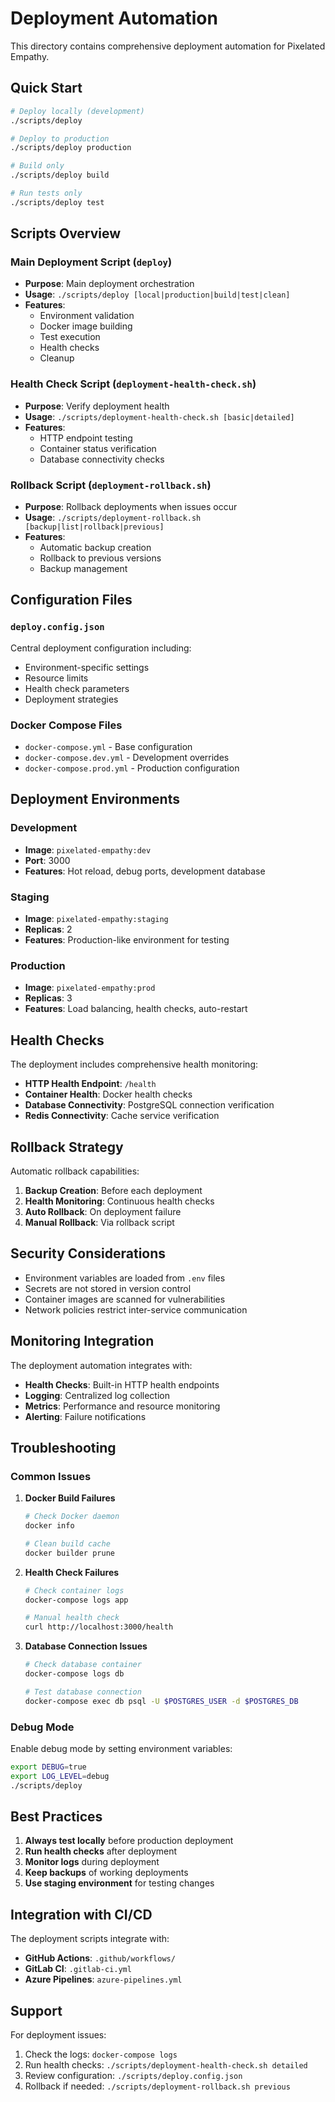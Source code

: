 # Deployment Automation

This directory contains comprehensive deployment automation for Pixelated Empathy.

## Quick Start

```bash
# Deploy locally (development)
./scripts/deploy

# Deploy to production
./scripts/deploy production

# Build only
./scripts/deploy build

# Run tests only
./scripts/deploy test
```

## Scripts Overview

### Main Deployment Script (`deploy`)
- **Purpose**: Main deployment orchestration
- **Usage**: `./scripts/deploy [local|production|build|test|clean]`
- **Features**:
  - Environment validation
  - Docker image building
  - Test execution
  - Health checks
  - Cleanup

### Health Check Script (`deployment-health-check.sh`)
- **Purpose**: Verify deployment health
- **Usage**: `./scripts/deployment-health-check.sh [basic|detailed]`
- **Features**:
  - HTTP endpoint testing
  - Container status verification
  - Database connectivity checks

### Rollback Script (`deployment-rollback.sh`)
- **Purpose**: Rollback deployments when issues occur
- **Usage**: `./scripts/deployment-rollback.sh [backup|list|rollback|previous]`
- **Features**:
  - Automatic backup creation
  - Rollback to previous versions
  - Backup management

## Configuration Files

### `deploy.config.json`
Central deployment configuration including:
- Environment-specific settings
- Resource limits
- Health check parameters
- Deployment strategies

### Docker Compose Files
- `docker-compose.yml` - Base configuration
- `docker-compose.dev.yml` - Development overrides
- `docker-compose.prod.yml` - Production configuration

## Deployment Environments

### Development
- **Image**: `pixelated-empathy:dev`
- **Port**: 3000
- **Features**: Hot reload, debug ports, development database

### Staging
- **Image**: `pixelated-empathy:staging`
- **Replicas**: 2
- **Features**: Production-like environment for testing

### Production
- **Image**: `pixelated-empathy:prod`
- **Replicas**: 3
- **Features**: Load balancing, health checks, auto-restart

## Health Checks

The deployment includes comprehensive health monitoring:

- **HTTP Health Endpoint**: `/health`
- **Container Health**: Docker health checks
- **Database Connectivity**: PostgreSQL connection verification
- **Redis Connectivity**: Cache service verification

## Rollback Strategy

Automatic rollback capabilities:

1. **Backup Creation**: Before each deployment
2. **Health Monitoring**: Continuous health checks
3. **Auto Rollback**: On deployment failure
4. **Manual Rollback**: Via rollback script

## Security Considerations

- Environment variables are loaded from `.env` files
- Secrets are not stored in version control
- Container images are scanned for vulnerabilities
- Network policies restrict inter-service communication

## Monitoring Integration

The deployment automation integrates with:

- **Health Checks**: Built-in HTTP health endpoints
- **Logging**: Centralized log collection
- **Metrics**: Performance and resource monitoring
- **Alerting**: Failure notifications

## Troubleshooting

### Common Issues

1. **Docker Build Failures**
   ```bash
   # Check Docker daemon
   docker info
   
   # Clean build cache
   docker builder prune
   ```

2. **Health Check Failures**
   ```bash
   # Check container logs
   docker-compose logs app
   
   # Manual health check
   curl http://localhost:3000/health
   ```

3. **Database Connection Issues**
   ```bash
   # Check database container
   docker-compose logs db
   
   # Test database connection
   docker-compose exec db psql -U $POSTGRES_USER -d $POSTGRES_DB
   ```

### Debug Mode

Enable debug mode by setting environment variables:

```bash
export DEBUG=true
export LOG_LEVEL=debug
./scripts/deploy
```

## Best Practices

1. **Always test locally** before production deployment
2. **Run health checks** after deployment
3. **Monitor logs** during deployment
4. **Keep backups** of working deployments
5. **Use staging environment** for testing changes

## Integration with CI/CD

The deployment scripts integrate with:

- **GitHub Actions**: `.github/workflows/`
- **GitLab CI**: `.gitlab-ci.yml`
- **Azure Pipelines**: `azure-pipelines.yml`

## Support

For deployment issues:

1. Check the logs: `docker-compose logs`
2. Run health checks: `./scripts/deployment-health-check.sh detailed`
3. Review configuration: `./scripts/deploy.config.json`
4. Rollback if needed: `./scripts/deployment-rollback.sh previous`
